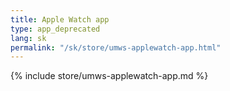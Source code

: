 ```yaml
---
title: Apple Watch app
type: app_deprecated
lang: sk
permalink: "/sk/store/umws-applewatch-app.html"
---
```


{% include store/umws-applewatch-app.md %}

